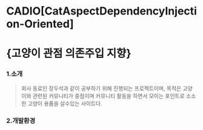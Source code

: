 # CADIO[CatAspectDependencyInjection-Oriented]
{고양이 관점 의존주입 지향}
==========================================================================
### 1.소개 
>회사 동료인 장두석과 같이 공부하기 위해 진행되는 프로젝트이며,
>목적은 고양이와 관련된 커뮤니티가 중점이며 커뮤니티 활동을 하면서 모이는 포인트로 소소한
>고양이 용품을 살수있는 사이트다.
### 2.개발환경

